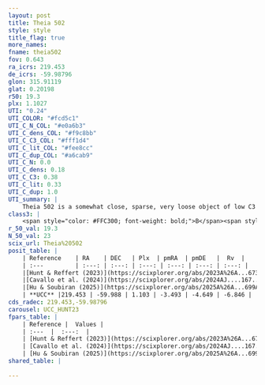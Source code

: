 ```yaml
---
layout: post
title: Theia 502
style: style
title_flag: true
more_names: 
fname: theia502
fov: 0.643
ra_icrs: 219.453
de_icrs: -59.98796
glon: 315.91119
glat: 0.20198
r50: 19.3
plx: 1.1027
UTI: "0.24"
UTI_COLOR: "#fcd5c1"
UTI_C_N_COL: "#e0a6b3"
UTI_C_dens_COL: "#f9c8bb"
UTI_C_C3_COL: "#fff1d4"
UTI_C_lit_COL: "#fee8cc"
UTI_C_dup_COL: "#a6cab9"
UTI_C_N: 0.0
UTI_C_dens: 0.18
UTI_C_C3: 0.38
UTI_C_lit: 0.33
UTI_C_dup: 1.0
UTI_summary: |
    Theia 502 is a somewhat close, sparse, very loose object of low C3 quality. It was recently reported in the literature.<br><br><span style="color: #99180f; font-weight: bold;">Warning: </span>contains less than 25 stars with <i>P>0.5</i> estimated.
class3: |
    <span style="color: #FFC300; font-weight: bold;">B</span><span style="color: red; font-weight: bold;">C</span>
r_50_val: 19.3
N_50_val: 23
scix_url: Theia%20502
posit_table: |
    | Reference    | RA    | DEC   | Plx  | pmRA  | pmDE   |  Rv  |
    | :---         | :---: | :---: | :---: | :---: | :---: | :---: |
    |[Hunt & Reffert (2023)](https://scixplorer.org/abs/2023A%26A...673A.114H) | 219.186 | -60.028 | 1.103 | -3.508 | -4.615 | -27.866 |
    |[Cavallo et al. (2024)](https://scixplorer.org/abs/2024AJ....167...12C) | 219.525 | -59.994 | 1.111 | -- | -- | -- |
    |[Hu & Soubiran (2025)](https://scixplorer.org/abs/2025A%26A...699A.246H) | 219.525 | -59.994 | -- | -- | -- | -- |
    | **UCC** |219.453 | -59.988 | 1.103 | -3.493 | -4.649 | -6.846 | 
cds_radec: 219.453,-59.98796
carousel: UCC_HUNT23
fpars_table: |
    | Reference |  Values |
    | :---  |  :---:  |
    | [Hunt & Reffert (2023)](https://scixplorer.org/abs/2023A%26A...673A.114H) | `AV50=0.805, diffAV50=0.409, MOD50=9.692, logAge50=8.677` |
    | [Cavallo et al. (2024)](https://scixplorer.org/abs/2024AJ....167...12C) | `AV50=0.37, dMod50=9.65, logAge50=8.98, [Fe/H]50=0.72` |
    | [Hu & Soubiran (2025)](https://scixplorer.org/abs/2025A%26A...699A.246H) | `MA22=-0.13, MA23f=-0.1, MZ23=-0.25, MK24=-0.08, MF24=-0.31` |
shared_table: |
    
---
```

